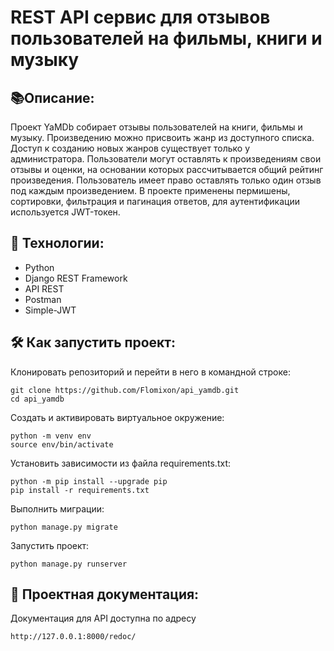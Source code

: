 # REST API сервис для отзывов пользователей на фильмы, книги и музыку

## :books:Описание:
  Проект YaMDb собирает отзывы пользователей на книги, фильмы и музыку. Произведению можно присвоить жанр из доступного списка. Доступ к созданию новых жанров существует только у администратора. Пользователи могут оставлять к произведениям свои отзывы и оценки, на основании которых рассчитывается общий рейтинг произведения. Пользователь имеет право оставлять только один отзыв под каждым произведением.
  В проекте применены пермишены, сортировки, фильтрация и пагинация ответов, для аутентификации используется JWT-токен.

## :satellite: Технологии: 
  
  - Python
  - Django REST Framework
  - API REST
  - Postman
  - Simple-JWT
  
## :hammer_and_wrench: Как запустить проект:

Клонировать репозиторий и перейти в него в командной строке:
```
git clone https://github.com/Flomixon/api_yamdb.git
cd api_yamdb
```
Cоздать и активировать виртуальное окружение:
```
python -m venv env
source env/bin/activate
```
Установить зависимости из файла requirements.txt:
```
python -m pip install --upgrade pip
pip install -r requirements.txt
```
Выполнить миграции:
```
python manage.py migrate
```
Запустить проект:
```
python manage.py runserver
```

## :page_with_curl: Проектная документация:
Документация для API доступна по адресу
```
http://127.0.0.1:8000/redoc/
```